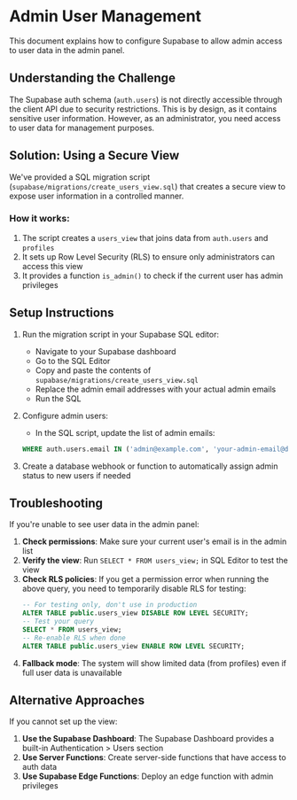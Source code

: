 # Admin User Management

This document explains how to configure Supabase to allow admin access to user data in the admin panel.

## Understanding the Challenge

The Supabase auth schema (`auth.users`) is not directly accessible through the client API due to security restrictions. This is by design, as it contains sensitive user information. However, as an administrator, you need access to user data for management purposes.

## Solution: Using a Secure View

We've provided a SQL migration script (`supabase/migrations/create_users_view.sql`) that creates a secure view to expose user information in a controlled manner.

### How it works:

1. The script creates a `users_view` that joins data from `auth.users` and `profiles`
2. It sets up Row Level Security (RLS) to ensure only administrators can access this view
3. It provides a function `is_admin()` to check if the current user has admin privileges

## Setup Instructions

1. Run the migration script in your Supabase SQL editor:
   - Navigate to your Supabase dashboard
   - Go to the SQL Editor
   - Copy and paste the contents of `supabase/migrations/create_users_view.sql`
   - Replace the admin email addresses with your actual admin emails
   - Run the SQL

2. Configure admin users:
   - In the SQL script, update the list of admin emails:
   ```sql
   WHERE auth.users.email IN ('admin@example.com', 'your-admin-email@domain.com')
   ```

3. Create a database webhook or function to automatically assign admin status to new users if needed

## Troubleshooting

If you're unable to see user data in the admin panel:

1. **Check permissions**: Make sure your current user's email is in the admin list
2. **Verify the view**: Run `SELECT * FROM users_view;` in SQL Editor to test the view
3. **Check RLS policies**: If you get a permission error when running the above query, you need to temporarily disable RLS for testing:
   ```sql
   -- For testing only, don't use in production
   ALTER TABLE public.users_view DISABLE ROW LEVEL SECURITY;
   -- Test your query
   SELECT * FROM users_view;
   -- Re-enable RLS when done
   ALTER TABLE public.users_view ENABLE ROW LEVEL SECURITY;
   ```
4. **Fallback mode**: The system will show limited data (from profiles) even if full user data is unavailable

## Alternative Approaches

If you cannot set up the view:

1. **Use the Supabase Dashboard**: The Supabase Dashboard provides a built-in Authentication > Users section
2. **Use Server Functions**: Create server-side functions that have access to auth data
3. **Use Supabase Edge Functions**: Deploy an edge function with admin privileges 